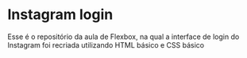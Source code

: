 # Instagram login

Esse é o repositório da aula de Flexbox, na qual  a interface de login do Instagram foi recriada utilizando HTML básico e CSS básico 

## 

